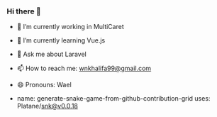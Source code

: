 ### Hi there 👋
- 🔭 I’m currently working in MultiCaret
- 🌱 I’m currently learning Vue.js
- 💬 Ask me about Laravel
- 📫 How to reach me: wnkhalifa99@gmail.com
- 😄 Pronouns: Wael

- name: generate-snake-game-from-github-contribution-grid
  uses: Platane/snk@v0.0.18
